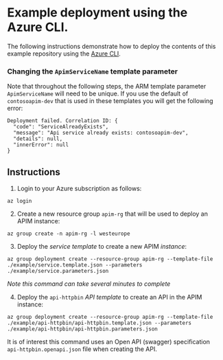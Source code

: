 # Example deployment using the Azure CLI.

The following instructions demonstrate how to deploy the contents of this example repository using the [Azure CLI](https://docs.microsoft.com/en-us/cli/azure/install-azure-cli?view=azure-cli-latest).

### Changing the `ApimServiceName` template parameter

Note that throughout the following steps, the ARM template parameter `ApimServiceName` will need to be unique. If you use the default of `contosoapim-dev` that is used in these templates you will get the following error:

```
Deployment failed. Correlation ID: {
  "code": "ServiceAlreadyExists",
  "message": "Api service already exists: contosoapim-dev",
  "details": null,
  "innerError": null
}
```

## Instructions

1. Login to your Azure subscription as follows:

`az login`

2. Create a new resource group `apim-rg` that will be used to deploy an APIM instance:

`az group create -n apim-rg -l westeurope`

3. Deploy the _service template_ to create a new APIM _instance_: 

`az group deployment create --resource-group apim-rg --template-file ./example/service.template.json --parameters ./example/service.parameters.json`

_Note this command can take several minutes to complete_

4. Deploy the `api-httpbin` _API template_ to create an API in the APIM instance:

`az group deployment create --resource-group apim-rg --template-file ./example/api-httpbin/api-httpbin.template.json --parameters ./example/api-httpbin/api-httpbin.parameters.json`

It is of interest this command uses an Open API (swagger) specification `api-httpbin.openapi.json` file when creating the API.